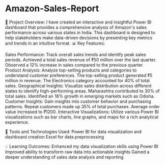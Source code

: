 # Amazon-Sales-Report
  🚀 Project Overview: I have created an interactive and insightful Power BI dashboard that provides a comprehensive analysis of Amazon's sales performance across various states in India. This dashboard is designed to help stakeholders make data-driven decisions by presenting key metrics and trends in an intuitive format.
📊 Key Features:

Sales Performance: Track overall sales trends and identify peak sales periods.
Achieved a total sales revenue of ₹50 million over the last quarter.
Observed a 12% increase in sales compared to the previous quarter.
Product Analysis: Analyze top-selling products and categories to understand customer preferences.
The top-selling product generated ₹5 million in revenue.
The Electronics category accounted for 40% of total sales.
Geographical Insights: Visualize sales distribution across different states to identify high-performing areas.
Maharashtra contributed to 30% of total sales.
Identified an 18% growth in emerging markets such as Odisha.
Customer Insights: Gain insights into customer behavior and purchasing patterns.
Repeat customers made up 35% of total purchases.
Average order value increased to ₹1200.
Interactive Visualizations: Utilize various Power BI visualizations such as bar charts, line graphs, and maps for a rich analytical experience.

🔧 Tools and Technologies Used:
Power BI for data visualization and dashboard creation
Excel for data preprocessing


💡 Learning Outcomes:
Enhanced my data visualization skills using Power BI
Improved ability to transform raw data into actionable insights
Gained a deeper understanding of sales data analysis and reporting
